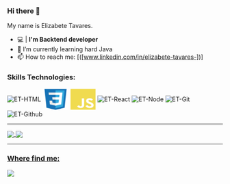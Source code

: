  ### Hi there 👋
<p>My name is Elizabete Tavares.</p>

- :computer: | <strong>I'm Backtend developer </strong>
- 🌱 I’m currently learning hard Java
- 📫 How to reach me: [([www.linkedin.com/in/elizabete-tavares-])]

### <p align="left"><strong> Skills Technologies:</strong><p> 
<div style="display: inline_block"> 
  <img align="center" alt="ET-HTML" height="50" width="60" src="https://cdn.jsdelivr.net/gh/devicons/devicon/icons/html5/html5-original.svg">
  <img align="center" alt="ET-CSS" height="50" width="60" src="https://raw.githubusercontent.com/devicons/devicon/master/icons/css3/css3-original.svg">
   <img align="center" alt="ET-Js" height="50" width="60" src="https://raw.githubusercontent.com/devicons/devicon/master/icons/javascript/javascript-plain.svg">
    <img align="center" alt="ET-React" height="50" width="60" src="https://cdn.icon-icons.com/icons2/2415/PNG/512/react_original_wordmark_logo_icon_146375.png">
    <img align="center" alt="ET-Node" height="50" width="60" src="https://image.flaticon.com/icons/png/512/919/919825.png">
   <img align="center" alt="ET-Git" height="50" width="60" src="https://cdn.jsdelivr.net/gh/devicons/devicon/icons/git/git-original.svg">
  <img align="center" alt="ET-Github" height="50" width="50" src="https://image.flaticon.com/icons/png/128/270/270798.png">
</div>
<hr>

<div>
  <a href="https://github.com/ElizabeteTavares">
  <img align="center" height="160rem" src="https://github-readme-stats.vercel.app/api?username=ElizabeteTavares&show_icons=true&theme=blue-green&include_all_commits=true&count_private=true"/>
  <img align="center" height="160rem" src="https://github-readme-stats.vercel.app/api/top-langs/?username=ElizabeteTavares&layout=compact&langs_count=7&theme=blue-green"/>
</div>

<hr>
  
### <p align="left"><strong>Where find me:</strong><p> 

<div> 
  <a href="www.linkedin.com/in/elizabete-tavares-" alt="Linkedin">
  <img src="https://img.shields.io/badge/-Linkedin-1C1C1C?style=for-the-badge&logo=Linkedin&logoColor=00FFFF&link=https://www.linkedin.com/in/iuricode"/>
  </a>  
</div>

  

